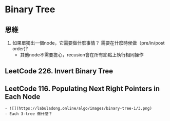 # Binary Tree

## 思維
1. 如果單獨出一個node，它需要做什麼事情？ 需要在什麼時侯做（pre/in/post order)?
    - 其他node不需要擔心，recusion會在所有節點上執行相同操作

## LeetCode 226. Invert Binary Tree


## LeetCode 116. Populating Next Right Pointers in Each Node
    - ![](https://labuladong.online/algo/images/binary-tree-i/3.png)
    - Each 3-tree 做什麼？

